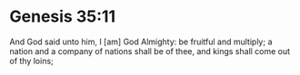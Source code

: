 # Genesis 35:11

And God said unto him, I [am] God Almighty: be fruitful and multiply; a nation and a company of nations shall be of thee, and kings shall come out of thy loins;